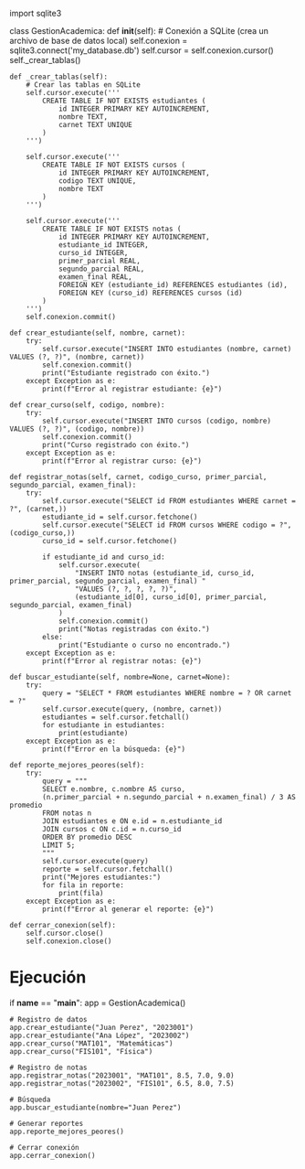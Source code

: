 import sqlite3

class GestionAcademica:
    def __init__(self):
        # Conexión a SQLite (crea un archivo de base de datos local)
        self.conexion = sqlite3.connect('my_database.db')
        self.cursor = self.conexion.cursor()
        self._crear_tablas()

    def _crear_tablas(self):
        # Crear las tablas en SQLite
        self.cursor.execute('''
            CREATE TABLE IF NOT EXISTS estudiantes (
                id INTEGER PRIMARY KEY AUTOINCREMENT,
                nombre TEXT,
                carnet TEXT UNIQUE
            )
        ''')
        
        self.cursor.execute('''
            CREATE TABLE IF NOT EXISTS cursos (
                id INTEGER PRIMARY KEY AUTOINCREMENT,
                codigo TEXT UNIQUE,
                nombre TEXT
            )
        ''')
        
        self.cursor.execute('''
            CREATE TABLE IF NOT EXISTS notas (
                id INTEGER PRIMARY KEY AUTOINCREMENT,
                estudiante_id INTEGER,
                curso_id INTEGER,
                primer_parcial REAL,
                segundo_parcial REAL,
                examen_final REAL,
                FOREIGN KEY (estudiante_id) REFERENCES estudiantes (id),
                FOREIGN KEY (curso_id) REFERENCES cursos (id)
            )
        ''')
        self.conexion.commit()

    def crear_estudiante(self, nombre, carnet):
        try:
            self.cursor.execute("INSERT INTO estudiantes (nombre, carnet) VALUES (?, ?)", (nombre, carnet))
            self.conexion.commit()
            print("Estudiante registrado con éxito.")
        except Exception as e:
            print(f"Error al registrar estudiante: {e}")

    def crear_curso(self, codigo, nombre):
        try:
            self.cursor.execute("INSERT INTO cursos (codigo, nombre) VALUES (?, ?)", (codigo, nombre))
            self.conexion.commit()
            print("Curso registrado con éxito.")
        except Exception as e:
            print(f"Error al registrar curso: {e}")

    def registrar_notas(self, carnet, codigo_curso, primer_parcial, segundo_parcial, examen_final):
        try:
            self.cursor.execute("SELECT id FROM estudiantes WHERE carnet = ?", (carnet,))
            estudiante_id = self.cursor.fetchone()
            self.cursor.execute("SELECT id FROM cursos WHERE codigo = ?", (codigo_curso,))
            curso_id = self.cursor.fetchone()

            if estudiante_id and curso_id:
                self.cursor.execute(
                    "INSERT INTO notas (estudiante_id, curso_id, primer_parcial, segundo_parcial, examen_final) "
                    "VALUES (?, ?, ?, ?, ?)",
                    (estudiante_id[0], curso_id[0], primer_parcial, segundo_parcial, examen_final)
                )
                self.conexion.commit()
                print("Notas registradas con éxito.")
            else:
                print("Estudiante o curso no encontrado.")
        except Exception as e:
            print(f"Error al registrar notas: {e}")

    def buscar_estudiante(self, nombre=None, carnet=None):
        try:
            query = "SELECT * FROM estudiantes WHERE nombre = ? OR carnet = ?"
            self.cursor.execute(query, (nombre, carnet))
            estudiantes = self.cursor.fetchall()
            for estudiante in estudiantes:
                print(estudiante)
        except Exception as e:
            print(f"Error en la búsqueda: {e}")

    def reporte_mejores_peores(self):
        try:
            query = """
            SELECT e.nombre, c.nombre AS curso, 
            (n.primer_parcial + n.segundo_parcial + n.examen_final) / 3 AS promedio
            FROM notas n
            JOIN estudiantes e ON e.id = n.estudiante_id
            JOIN cursos c ON c.id = n.curso_id
            ORDER BY promedio DESC
            LIMIT 5;
            """
            self.cursor.execute(query)
            reporte = self.cursor.fetchall()
            print("Mejores estudiantes:")
            for fila in reporte:
                print(fila)
        except Exception as e:
            print(f"Error al generar el reporte: {e}")

    def cerrar_conexion(self):
        self.cursor.close()
        self.conexion.close()

# Ejecución
if __name__ == "__main__":
    app = GestionAcademica()
    
    # Registro de datos
    app.crear_estudiante("Juan Perez", "2023001")
    app.crear_estudiante("Ana López", "2023002")
    app.crear_curso("MAT101", "Matemáticas")
    app.crear_curso("FIS101", "Física")

    # Registro de notas
    app.registrar_notas("2023001", "MAT101", 8.5, 7.0, 9.0)
    app.registrar_notas("2023002", "FIS101", 6.5, 8.0, 7.5)

    # Búsqueda
    app.buscar_estudiante(nombre="Juan Perez")

    # Generar reportes
    app.reporte_mejores_peores()

    # Cerrar conexión
    app.cerrar_conexion()

